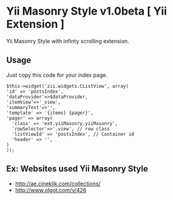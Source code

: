 Yii Masonry Style v1.0beta [ Yii Extension ]
==========

Yii Masonry Style with infinty scrolling extension.


Usage
------

Just copy this code for your index page.

    $this->widget('zii.widgets.CListView', array(
    'id' => 'postsIndex',
    'dataProvider'=>$dataProvider,
    'itemView'=>'_view',
    'summaryText'=>'',
    'template' => '{items} {pager}',
    'pager' => array(
      'class' => 'ext.yiiMasonry.yiiMasonry', 
      'rowSelector'=>'.view', // row class
      'listViewId' => 'postsIndex', // Container id
      'header' => '',
    )
    ));
    
Ex: Websites used Yii Masonry Style
----
- http://ae.cineklik.com/collections/
- http://www.olgot.com/v/426

